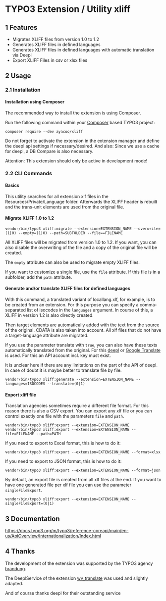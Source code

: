 # TYPO3 Extension / Utility xliff

## 1 Features

* Migrates XLIFF files from version 1.0 to 1.2
* Generates XLIFF files in defined languages
* Generates XLIFF files in defined languages with automatic translation via Deepl
* Export XLIFF Files in csv or xlsx files

## 2 Usage

### 2.1 Installation

#### Installation using Composer

The recommended way to install the extension is using Composer.

Run the following command within your [Composer][1] based TYPO3 project:

```
composer require --dev ayacoo/xliff
```

Do not forget to activate the extension in the extension manager and define the deepl api settings if necessary/desired.
And also: Since we use a cache for deepl, a DB Compare is also necessary.

Attention: This extension should only be active in development mode!

### 2.2 CLI Commands

#### Basics

This utility searches for all extension xlf files in the Resources/Private/Language folder. Afterwards the XLIFF
header is rebuilt and the trans-unit elements are used from the original file.

#### Migrate XLIFF 1.0 to 1.2

```
vendor/bin/typo3 xliff:migrate --extension=EXTENSION_NAME --overwrite=(1|0) --empty=(1|0) --path=SUBFOLDER --file==FILENAME
```

All XLIFF files will be migrated from version 1.0 to 1.2. If you want, you can also disable the overwriting of the file
and a copy of the original file will be created.

The ```empty``` attribute can also be used to migrate empty XLIFF files.

If you want to customize a single file, use the ```file``` attribute. If this file is in a subfolder, add the ```path```
attribute.

#### Generate and/or translate XLIFF files for defined languages

With this command, a translated variant of locallang.xlf, for example, is to be created from an extension. For this
purpose you can specify a comma-separated list of isocodes in the ```languages``` argument. In course of this, a XLIFF
in version 1.2 is also directly created.

Then target elements are automatically added with the text from the source of the original. CDATA is also taken into
account. All xlf files that do not have a target-language attribute are migrated.

If you use the parameter translate with ```true```, you can also have these texts automatically translated from the
original. For this [deepl][3] or [Google Translate][5] is used. For this an API account incl. key must exist.

It is unclear here if there are any limitations on the part of the API of deepl. In case of doubt it is maybe better to
translate file by file.

```
vendor/bin/typo3 xliff:generate --extension=EXTENSION_NAME --languages=ISOCODES --translate=(0|1)
```

#### Export xliff file

Translation agencies sometimes require a different file format. For this reason there is also a CSV export.
You can export any xlf file or you can control exactly one file with the parameters `file` and `path`.

```
vendor/bin/typo3 xliff:export --extension=EXTENSION_NAME
vendor/bin/typo3 xliff:export --extension=EXTENSION_NAME --file=FILENAME --path=PATH
```

If you need to export to Excel format, this is how to do it:

```
vendor/bin/typo3 xliff:export --extension=EXTENSION_NAME --format=xlsx
```

If you need to export to JSON format, this is how to do it:

```
vendor/bin/typo3 xliff:export --extension=EXTENSION_NAME --format=json
```

By default, an export file is created from all xlf files at the end. If you want to have one generated file per xlf file
you can use the parameter `singleFileExport`.

```
vendor/bin/typo3 xliff:export --extension=EXTENSION_NAME --singleFileExport=(0|1)
```

## 3 Documentation

https://docs.typo3.org/m/typo3/reference-coreapi/main/en-us/ApiOverview/Internationalization/Index.html

## 4 Thanks

The development of the extension was supported by the TYPO3 agency [brandung][4].

The DeeplService of the extension [wv_translate][2] was used and slightly adapted.

And of course thanks deepl for their outstanding service

[1]: https://getcomposer.org/

[2]: https://github.com/web-vision/wv_deepltranslate/blob/master/Classes/Service/DeeplService.php

[3]: https://www.deepl.com/de/docs-api/translating-text/example/

[4]: https://www.agentur-brandung.de/

[5]: https://cloud.google.com/translate/docs/reference/rest/
